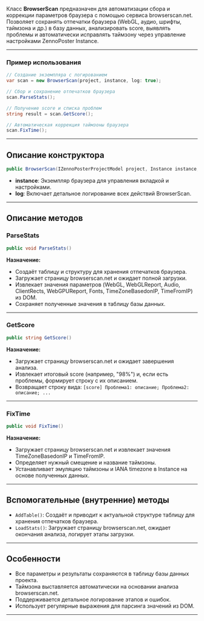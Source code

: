 
Класс **BrowserScan** предназначен для автоматизации сбора и коррекции параметров браузера с помощью сервиса browserscan.net. Позволяет сохранять отпечатки браузера (WebGL, аудио, шрифты, таймзона и др.) в базу данных, анализировать score, выявлять проблемы и автоматически исправлять таймзону через управление настройками ZennoPoster Instance.

---

### Пример использования

```csharp
// Создание экземпляра с логированием
var scan = new BrowserScan(project, instance, log: true);

// Сбор и сохранение отпечатков браузера
scan.ParseStats();

// Получение score и списка проблем
string result = scan.GetScore();

// Автоматическая коррекция таймзоны браузера
scan.FixTime();
```


---

## Описание конструктора

```csharp
public BrowserScan(IZennoPosterProjectModel project, Instance instance, bool log = false)
```

- **instance**: Экземпляр браузера для управления вкладкой и настройками.
- **log**: Включает детальное логирование всех действий BrowserScan.

---

## Описание методов

### ParseStats

```csharp
public void ParseStats()
```

**Назначение:**

- Создаёт таблицу и структуру для хранения отпечатков браузера.
- Загружает страницу browserscan.net и ожидает полной загрузки.
- Извлекает значения параметров (WebGL, WebGLReport, Audio, ClientRects, WebGPUReport, Fonts, TimeZoneBasedonIP, TimeFromIP) из DOM.
- Сохраняет полученные значения в таблицу базы данных.

---

### GetScore

```csharp
public string GetScore()
```

**Назначение:**

- Загружает страницу browserscan.net и ожидает завершения анализа.
- Извлекает итоговый score (например, "98%") и, если есть проблемы, формирует строку с их описанием.
- Возвращает строку вида: `[score] Проблема1: описание; Проблема2: описание; ...`

---

### FixTime

```csharp
public void FixTime()
```

**Назначение:**

- Загружает страницу browserscan.net и извлекает значения TimeZoneBasedonIP и TimeFromIP.
- Определяет нужный смещение и название таймзоны.
- Устанавливает эмуляцию таймзоны и IANA timezone в Instance на основе полученных данных.

---

## Вспомогательные (внутренние) методы

- `AddTable()`: Создаёт и приводит к актуальной структуре таблицу для хранения отпечатков браузера.
- `LoadStats()`: Загружает страницу browserscan.net, ожидает окончания анализа, логирует этапы загрузки.

---

## Особенности

- Все параметры и результаты сохраняются в таблицу базы данных проекта.
- Таймзона выставляется автоматически на основании анализа browserscan.net.
- Поддерживается детальное логирование этапов и ошибок.
- Использует регулярные выражения для парсинга значений из DOM.

---
